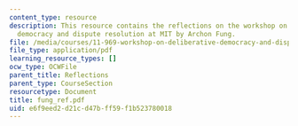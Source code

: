 ```yaml
---
content_type: resource
description: This resource contains the reflections on the workshop on deliberative
  democracy and dispute resolution at MIT by Archon Fung.
file: /media/courses/11-969-workshop-on-deliberative-democracy-and-dispute-resolution-summer-2005/e6f9eed2d21cd47bff59f1b523780018_fung_ref.pdf
file_type: application/pdf
learning_resource_types: []
ocw_type: OCWFile
parent_title: Reflections
parent_type: CourseSection
resourcetype: Document
title: fung_ref.pdf
uid: e6f9eed2-d21c-d47b-ff59-f1b523780018
---
```

